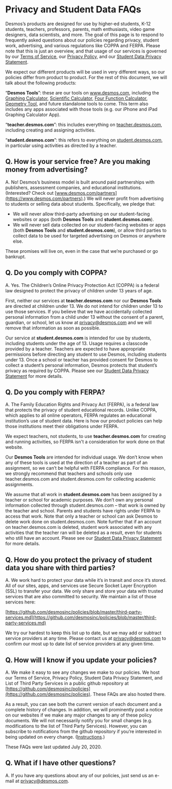# Privacy and Student Data FAQs

Desmos’s products are designed for use by higher-ed students, K-12 students, teachers, professors, parents, math enthusiasts, video game designers, data scientists, and more.
The goal of this page is to respond to frequently asked questions about our policies regarding privacy, student work, advertising, and various regulations like COPPA and FERPA.
Please note that this is just an overview, and that usage of our services is governed by our [Terms of Service](https://www.desmos.com/terms), our [Privacy Policy](https://www.desmos.com/privacy), and our [Student Data Privacy Statement](https://www.desmos.com/studentdata).

We expect our different products will be used in very different ways, so our policies differ from product to product.
For the rest of this document, we will talk about the following products:

“**Desmos Tools**”: these are our tools on www.desmos.com, including the [Graphing Calculator](https://www.desmos.com/calculator), [Scientific Calculator](https://www.desmos.com/scientific), [Four Function Calculator](https://www.desmos.com/fourfunction), [Geometry Tool](https://www.desmos.com/geometry), and future standalone tools to come.
This term also includes any apps associated with those tools (e.g. our iPhone and iPad Graphing Calculator App).

“**teacher.desmos.com**”: this includes everything on [teacher.desmos.com](https://teacher.desmos.com), including creating and assigning activities.

“**student.desmos.com**”: this refers to everything on [student.desmos.com](https://student.desmos.com), in particular using activities as directed by a teacher.


## Q. How is your service free? Are you making money from advertising?

A. No!
Desmos’s business model is built around paid partnerships with publishers, assessment companies, and educational institutions.
(Interested? Check out [www.desmos.com/partners](https://www.desmos.com/partners).)
We will never profit from advertising to students or selling data about students.
Specifically, we pledge that:

* We will never allow third-party advertising on our student-facing websites or apps (both **Desmos Tools** and **student.desmos.com**).
* We will never sell data collected on our student-facing websites or apps (both **Desmos Tools** and **student.desmos.com**), or allow third parties to collect data to be used for targeted advertising on Desmos or anywhere else.

These promises will live on, even in the case that we’re purchased or go bankrupt.


## Q. Do you comply with COPPA?

A. Yes.
The Children’s Online Privacy Protection Act (COPPA) is a federal law designed to protect the privacy of children under 13 years of age.

First, neither our services at **teacher.desmos.com** nor our **Desmos Tools** are directed at children under 13. We do not intend for children under 13 to use those services.
If you believe that we have accidentally collected personal information from a child under 13 without the consent of a parent, guardian, or school, let us know at [privacy@desmos.com](mailto:privacy@desmos.com) and we will remove that information as soon as possible.

Our service at **student.desmos.com** is intended for use by students, including students under the age of 13.
Usage requires a classcode provided by a teacher.
Teachers are expected to have appropriate permissions before directing any student to use Desmos, including students under 13.
Once a school or teacher has provided consent for Desmos to collect a student’s personal information, Desmos protects that student’s privacy as required by COPPA.
Please see our [Student Data Privacy Statement](/studentdata) for more details.


## Q. Do you comply with FERPA?

A. The Family Education Rights and Privacy Act (FERPA), is a federal law that protects the privacy of student educational records.
Unlike COPPA, which applies to all online operators, FERPA regulates an educational institution’s use of student data.
Here is how our product policies can help those institutions meet their obligations under FERPA.

We expect teachers, not students, to use **teacher.desmos.com** for creating and running activities, so FERPA isn't a consideration for work done on that website.

Our **Desmos Tools** are intended for individual usage.
We don’t know when any of these tools is used at the direction of a teacher as part of an assignment, so we can’t be helpful with FERPA compliance.
For this reason, we strongly recommend that teachers and schools only use teacher.desmos.com and student.desmos.com for collecting academic assignments.

We assume that all work in **student.desmos.com** has been assigned by a teacher or school for academic purposes.
We don’t own any personal information collected through student.desmos.com &ndash; that work is owned by the teacher and school. Parents and students have rights under FERPA to access that work.
Note that only a teacher or school can ask Desmos to delete work done on student.desmos.com.
Note further that if an account on teacher.desmos.com is deleted, student work associated with any activities that the teacher ran will be deleted as a result, even for students who still have an account.
Please see our [Student Data Privacy Statement](https://www.desmos.com/studentdata) for more details.


## Q. How do you protect the privacy of student data you share with third parties?

A. We work hard to protect your data while it’s in transit and once it’s stored.
All of our sites, apps, and services use Secure Socket Layer Encryption (SSL) to transfer your data.
We only share and store your data with trusted services that are also committed to security.
We maintain a list of those services here:

[https://github.com/desmosinc/policies/blob/master/third-party-services.md](https://github.com/desmosinc/policies/blob/master/third-party-services.md)

We try our hardest to keep this list up to date, but we may add or subtract service providers at any time.
Please contact us at [privacy@desmos.com](mailto:privacy@desmos.com) to confirm our most up to date list of service providers at any given time.


## Q. How will I know if you update your policies?

A. We make it easy to see any changes we make to our policies.
We host our Terms of Service, Privacy Policy, Student Data Privacy Statement, and List of Third Party Services in a public github repository at [https://github.com/desmosinc/policies](https://github.com/desmosinc/policies).
These FAQs are also hosted there.

As a result, you can see both the current version of each document and a complete history of changes.
In addition, we will prominently post a notice on our websites if we make any major changes to any of these policy documents.
We will not necessarily notify you for small changes (e.g. modifications to the list of Third Party Services).
However, you can subscribe to notifications from the github repository if you’re interested in being updated on every change. ([Instructions](https://help.github.com/articles/watching-repositories/).)

These FAQs were last updated July 20, 2020.

## Q. What if I have other questions?

A. If you have any questions about any of our policies, just send us an e-mail at [privacy@desmos.com](mailto:privacy@desmos.com).




